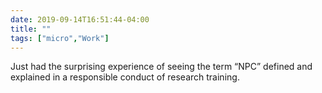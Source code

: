 ```yaml
---
date: 2019-09-14T16:51:44-04:00
title: ""
tags: ["micro","Work"]
---
```

Just had the surprising experience of seeing the term “NPC” defined and explained in a responsible conduct of research training.
